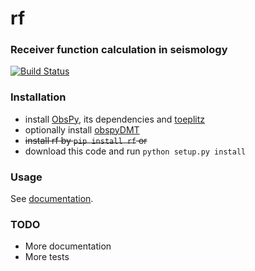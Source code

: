 # rf
### Receiver function calculation in seismology
[![Build Status](https://api.travis-ci.org/trichter/rf.png?branch=master)](https://travis-ci.org/trichter/rf)

### Installation
* install [ObsPy][1], its dependencies and [toeplitz][2]
* optionally install [obspyDMT][3]
* ~~install rf by `pip install rf` or~~
* download this code and run `python setup.py install`

### Usage
 See [documentation][4].

### TODO
* More documentation
* More tests

[1]: https://github.com/obspy/obspy
[2]: https://github.com/trichter/toeplitz
[3]: https://github.com/kasra-hosseini/obspyDMT
[4]: http://rf.readthedocs.org/

